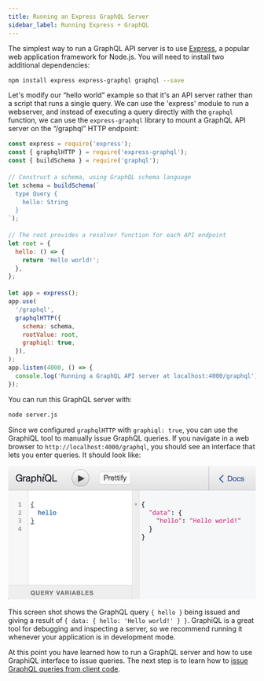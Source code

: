 ```yaml
---
title: Running an Express GraphQL Server
sidebar_label: Running Express + GraphQL
---
```


The simplest way to run a GraphQL API server is to use [Express](https://expressjs.com), a popular web application framework for Node.js. You will need to install two additional dependencies:

```bash
npm install express express-graphql graphql --save
```

Let's modify our “hello world” example so that it's an API server rather than a script that runs a single query. We can use the 'express' module to run a webserver, and instead of executing a query directly with the `graphql` function, we can use the `express-graphql` library to mount a GraphQL API server on the “/graphql” HTTP endpoint:

```js
const express = require('express');
const { graphqlHTTP } = require('express-graphql');
const { buildSchema } = require('graphql');

// Construct a schema, using GraphQL schema language
let schema = buildSchema(`
  type Query {
    hello: String
  }
`);

// The root provides a resolver function for each API endpoint
let root = {
  hello: () => {
    return 'Hello world!';
  },
};

let app = express();
app.use(
  '/graphql',
  graphqlHTTP({
    schema: schema,
    rootValue: root,
    graphiql: true,
  }),
);
app.listen(4000, () => {
  console.log('Running a GraphQL API server at localhost:4000/graphql');
});
```

You can run this GraphQL server with:

```bash
node server.js
```

Since we configured `graphqlHTTP` with `graphiql: true`, you can use the GraphiQL tool to manually issue GraphQL queries. If you navigate in a web browser to `http://localhost:4000/graphql`, you should see an interface that lets you enter queries. It should look like:

![hello world graphql example](./hello.png)

This screen shot shows the GraphQL query `{ hello }` being issued and giving a result of `{ data: { hello: 'Hello world!' } }`. GraphiQL is a great tool for debugging and inspecting a server, so we recommend running it whenever your application is in development mode.

At this point you have learned how to run a GraphQL server and how to use GraphiQL interface to issue queries. The next step is to learn how to [issue GraphQL queries from client code](./graphql-clients.md).
